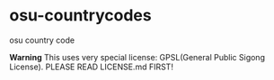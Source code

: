 # osu-countrycodes
osu country code


**Warning** This uses very special license: GPSL(General Public Sigong License). PLEASE READ LICENSE.md FIRST!
